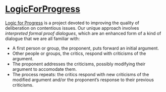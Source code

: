 # [LogicForProgress](https://www.logicforprogress.org)
[Logic for Progress](https://www.logicforprogress.org) is a project devoted to improving the quality of deliberation on contentious issues. Our unique approach involves *interpreted formal proof dialogues*, which are an enhanced form of a kind of dialogue that we are all familiar with:

- A first person or group, the proponent, puts forward an initial argument.
- Other people or groups, the critics, respond with criticisms of the argument.
- The proponent addresses the criticisms, possibly modifying their argument to accomodate them.
- The process repeats: the critics respond with new criticisms of the modified argument and/or the proponent’s response to their previous criticisms.